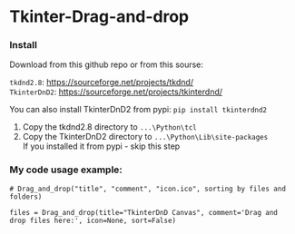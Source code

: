 # Tkinter-Drag-and-drop

### Install

Download from this github repo or from this sourse:

```tkdnd2.8```: https://sourceforge.net/projects/tkdnd/  <br/>
```TkinterDnD2```: https://sourceforge.net/projects/tkinterdnd/  <br/>

You can also install TkinterDnD2 from pypi: ```pip install tkinterdnd2```


1) Copy the tkdnd2.8 directory to ```...\Python\tcl```
2) Copy the TkinterDnD2 directory to ```...\Python\Lib\site-packages```<br/>
If you installed it from pypi - skip this step


### My code usage example:

```
# Drag_and_drop("title", "comment", "icon.ico", sorting by files and folders)

files = Drag_and_drop(title="TkinterDnD Canvas", comment='Drag and drop files here:', icon=None, sort=False)
```
